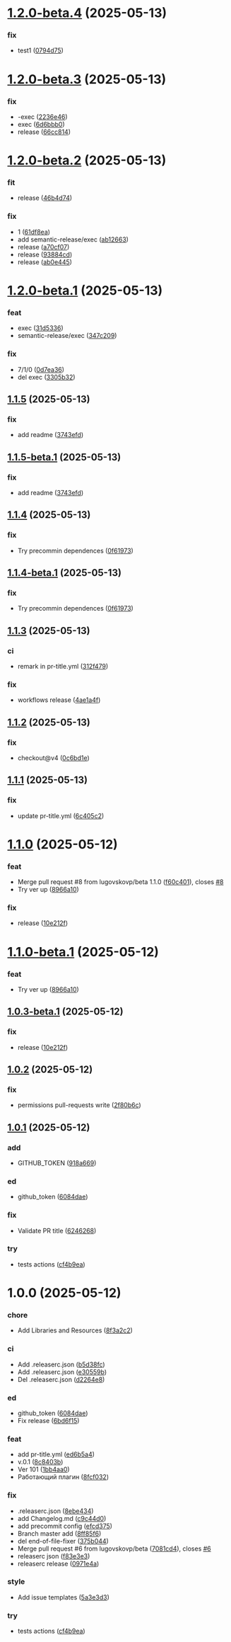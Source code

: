 # [1.2.0-beta.4](https://github.com/lugovskovp/Kinopoisk3.bundle/compare/v1.2.0-beta.3...v1.2.0-beta.4) (2025-05-13)


### fix

* test1 ([0794d75](https://github.com/lugovskovp/Kinopoisk3.bundle/commit/0794d750ec562de4664cf5e0c5d5b8609e6728b6))

# [1.2.0-beta.3](https://github.com/lugovskovp/Kinopoisk3.bundle/compare/v1.2.0-beta.2...v1.2.0-beta.3) (2025-05-13)


### fix

* -exec ([2236e46](https://github.com/lugovskovp/Kinopoisk3.bundle/commit/2236e46842a65e9cfbf5a1793616a7a00651ddce))
* exec ([6d6bbb0](https://github.com/lugovskovp/Kinopoisk3.bundle/commit/6d6bbb026ed339a2be49f7f1a763b711c92b83da))
* release ([66cc814](https://github.com/lugovskovp/Kinopoisk3.bundle/commit/66cc814c4d2c9bf7d7804010448ba5b9f7a11066))

# [1.2.0-beta.2](https://github.com/lugovskovp/Kinopoisk3.bundle/compare/v1.2.0-beta.1...v1.2.0-beta.2) (2025-05-13)


### fit

* release ([46b4d74](https://github.com/lugovskovp/Kinopoisk3.bundle/commit/46b4d74bba673ea5d2a43418aa8e5d80fe96493b))

### fix

* 1 ([61df8ea](https://github.com/lugovskovp/Kinopoisk3.bundle/commit/61df8ea0a184004010f35e40dac61d0548b06186))
* add semantic-release/exec ([ab12663](https://github.com/lugovskovp/Kinopoisk3.bundle/commit/ab126631defc7a9ce9be2d16300d554824d8a387))
* release ([a70cf07](https://github.com/lugovskovp/Kinopoisk3.bundle/commit/a70cf0746fd6e7d7c441e6fcdaaac86ae3dc60c6))
* release ([93884cd](https://github.com/lugovskovp/Kinopoisk3.bundle/commit/93884cd607abff6c6d2cae1fa4f272527ba911e5))
* release ([ab0e445](https://github.com/lugovskovp/Kinopoisk3.bundle/commit/ab0e4456cf50af593b71fc57980dd942a304561e))

# [1.2.0-beta.1](https://github.com/lugovskovp/Kinopoisk3.bundle/compare/v1.1.5...v1.2.0-beta.1) (2025-05-13)


### feat

* exec ([31d5336](https://github.com/lugovskovp/Kinopoisk3.bundle/commit/31d5336704d701ede4367ac007f6ebe6850edb1c))
* semantic-release/exec ([347c209](https://github.com/lugovskovp/Kinopoisk3.bundle/commit/347c2097052c9338a2986f5409fcd9f59ae8e931))

### fix

* 7/1/0 ([0d7ea36](https://github.com/lugovskovp/Kinopoisk3.bundle/commit/0d7ea367f7a0074cc3bb6500096da51e9f5cacdc))
* del exec ([3305b32](https://github.com/lugovskovp/Kinopoisk3.bundle/commit/3305b320792f28244a05ca46990a95b4555458e8))

## [1.1.5](https://github.com/lugovskovp/Kinopoisk3.bundle/compare/v1.1.4...v1.1.5) (2025-05-13)


### fix

* add readme ([3743efd](https://github.com/lugovskovp/Kinopoisk3.bundle/commit/3743efdc9b570e9291c1e69ee4be3e37e0b13695))

## [1.1.5-beta.1](https://github.com/lugovskovp/Kinopoisk3.bundle/compare/v1.1.4...v1.1.5-beta.1) (2025-05-13)


### fix

* add readme ([3743efd](https://github.com/lugovskovp/Kinopoisk3.bundle/commit/3743efdc9b570e9291c1e69ee4be3e37e0b13695))

## [1.1.4](https://github.com/lugovskovp/Kinopoisk3.bundle/compare/v1.1.3...v1.1.4) (2025-05-13)


### fix

* Try precommin dependences ([0f61973](https://github.com/lugovskovp/Kinopoisk3.bundle/commit/0f6197373a31c39bfe4a073101afeb25ddb3b875))

## [1.1.4-beta.1](https://github.com/lugovskovp/Kinopoisk3.bundle/compare/v1.1.3...v1.1.4-beta.1) (2025-05-13)


### fix

* Try precommin dependences ([0f61973](https://github.com/lugovskovp/Kinopoisk3.bundle/commit/0f6197373a31c39bfe4a073101afeb25ddb3b875))

## [1.1.3](https://github.com/lugovskovp/Kinopoisk3.bundle/compare/v1.1.2...v1.1.3) (2025-05-13)


### ci

* remark in pr-title.yml ([312f479](https://github.com/lugovskovp/Kinopoisk3.bundle/commit/312f4796e85331362604470c921e72979484fdcb))

### fix

* workflows release ([4ae1a4f](https://github.com/lugovskovp/Kinopoisk3.bundle/commit/4ae1a4f1a7395406c7b542d9d2c5641de2d262ba))

## [1.1.2](https://github.com/lugovskovp/Kinopoisk3.bundle/compare/v1.1.1...v1.1.2) (2025-05-13)


### fix

* checkout@v4 ([0c6bd1e](https://github.com/lugovskovp/Kinopoisk3.bundle/commit/0c6bd1e0042b7832f60cec3961b7859790e368a3))

## [1.1.1](https://github.com/lugovskovp/Kinopoisk3.bundle/compare/v1.1.0...v1.1.1) (2025-05-13)


### fix

* update pr-title.yml ([6c405c2](https://github.com/lugovskovp/Kinopoisk3.bundle/commit/6c405c293781472945b3df6a928fab0f409e1a53))

# [1.1.0](https://github.com/lugovskovp/Kinopoisk3.bundle/compare/v1.0.2...v1.1.0) (2025-05-12)


### feat

* Merge pull request #8 from lugovskovp/beta 1.1.0 ([f60c401](https://github.com/lugovskovp/Kinopoisk3.bundle/commit/f60c401aaa722308e00066503fd349eab81cb549)), closes [#8](https://github.com/lugovskovp/Kinopoisk3.bundle/issues/8)
* Try ver up ([8966a10](https://github.com/lugovskovp/Kinopoisk3.bundle/commit/8966a10d609ad84bd9d62ddd6a089191677d79eb))

### fix

* release ([10e212f](https://github.com/lugovskovp/Kinopoisk3.bundle/commit/10e212f52437297a2b44b34a4d7ff8e588700161))

# [1.1.0-beta.1](https://github.com/lugovskovp/Kinopoisk3.bundle/compare/v1.0.3-beta.1...v1.1.0-beta.1) (2025-05-12)


### feat

* Try ver up ([8966a10](https://github.com/lugovskovp/Kinopoisk3.bundle/commit/8966a10d609ad84bd9d62ddd6a089191677d79eb))

## [1.0.3-beta.1](https://github.com/lugovskovp/Kinopoisk3.bundle/compare/v1.0.2...v1.0.3-beta.1) (2025-05-12)


### fix

* release ([10e212f](https://github.com/lugovskovp/Kinopoisk3.bundle/commit/10e212f52437297a2b44b34a4d7ff8e588700161))

## [1.0.2](https://github.com/lugovskovp/Kinopoisk3.bundle/compare/v1.0.1...v1.0.2) (2025-05-12)


### fix

* permissions pull-requests write ([2f80b6c](https://github.com/lugovskovp/Kinopoisk3.bundle/commit/2f80b6cd465bc4ee61e7ef6b58999b5e08734b34))

## [1.0.1](https://github.com/lugovskovp/Kinopoisk3.bundle/compare/v1.0.0...v1.0.1) (2025-05-12)


### add

* GITHUB_TOKEN ([918a669](https://github.com/lugovskovp/Kinopoisk3.bundle/commit/918a66950422c1059acec21c72f37c867e8e703e))

### ed

* github_token ([6084dae](https://github.com/lugovskovp/Kinopoisk3.bundle/commit/6084daeb83815829785eb86791b5ac80a6d3c363))

### fix

* Validate PR title ([6246268](https://github.com/lugovskovp/Kinopoisk3.bundle/commit/62462685d8073b5650a54d831bb67957263e8240))

### try

* tests actions ([cf4b9ea](https://github.com/lugovskovp/Kinopoisk3.bundle/commit/cf4b9eaced8e1df734b6b580ccb30891f0bd2401))

# 1.0.0 (2025-05-12)

### chore

* Add Libraries and Resources ([8f3a2c2](https://github.com/lugovskovp/Kinopoisk3.bundle/commit/8f3a2c22990fc540742ce307e59fd6daa949bbff))

### ci

* Add .releaserc.json ([b5d38fc](https://github.com/lugovskovp/Kinopoisk3.bundle/commit/b5d38fcd0af4a4bf06245a9397e97c088f280454))
* Add .releaserc.json ([e30559b](https://github.com/lugovskovp/Kinopoisk3.bundle/commit/e30559ba1091a1654697040a8521537e2c01f1d6))
* Del .releaserc.json ([d2264e8](https://github.com/lugovskovp/Kinopoisk3.bundle/commit/d2264e8405a15444c26d5a90c0d2e2f2647995b5))

### ed

* github_token ([6084dae](https://github.com/lugovskovp/Kinopoisk3.bundle/commit/6084daeb83815829785eb86791b5ac80a6d3c363))
* Fix release ([6bd6f15](https://github.com/lugovskovp/Kinopoisk3.bundle/commit/6bd6f1505edef19c045ebe811a6b732a73bac27a))

### feat

* add pr-title.yml ([ed6b5a4](https://github.com/lugovskovp/Kinopoisk3.bundle/commit/ed6b5a4cbe1cb1790994fa1dd274b3ce20ad6e4c))
* v.0.1 ([8c8403b](https://github.com/lugovskovp/Kinopoisk3.bundle/commit/8c8403b39900e98bfb673e714bbbc38d5633109f))
* Ver 101 ([1bb4aa0](https://github.com/lugovskovp/Kinopoisk3.bundle/commit/1bb4aa04c8121cfc8099975524046407f5cf5173))
* Работающий плагин ([8fcf032](https://github.com/lugovskovp/Kinopoisk3.bundle/commit/8fcf03254651d0b81b5f6cc41573405f0c0a16f4))

### fix

* .releaserc.json ([8ebe434](https://github.com/lugovskovp/Kinopoisk3.bundle/commit/8ebe434e7a13dd7760e0db2555ed044a41b17256))
* add Changelog.md ([c9c44d0](https://github.com/lugovskovp/Kinopoisk3.bundle/commit/c9c44d0f4237f908cbbab3bfc485659aac710cb8))
* add precommit config ([efcd375](https://github.com/lugovskovp/Kinopoisk3.bundle/commit/efcd3753d30673b2a54b2b2ba04004d6e7811464))
* Branch master add ([8ff85f6](https://github.com/lugovskovp/Kinopoisk3.bundle/commit/8ff85f664a62ba3bad87185b0c336ae93a6ff5d4))
* del end-of-file-fixer ([375b044](https://github.com/lugovskovp/Kinopoisk3.bundle/commit/375b04494b4c45378c64073ebebfcb1f5505a0c9))
* Merge pull request #6 from lugovskovp/beta ([7081cd4](https://github.com/lugovskovp/Kinopoisk3.bundle/commit/7081cd4968aa3db099864123a73b46e46a5dd2c2)), closes [#6](https://github.com/lugovskovp/Kinopoisk3.bundle/issues/6)
* releaserc json ([f83e3e3](https://github.com/lugovskovp/Kinopoisk3.bundle/commit/f83e3e336ee98bd1575fdb346c6efc1379543f82))
* releaserc release ([0971e4a](https://github.com/lugovskovp/Kinopoisk3.bundle/commit/0971e4a295f3ecef071479aa72bb6178abc169b2))

### style

* Add issue templates ([5a3e3d3](https://github.com/lugovskovp/Kinopoisk3.bundle/commit/5a3e3d31a1e3f38c2d52ab556110325a83617995))

### try

* tests actions ([cf4b9ea](https://github.com/lugovskovp/Kinopoisk3.bundle/commit/cf4b9eaced8e1df734b6b580ccb30891f0bd2401))
